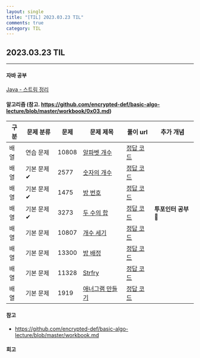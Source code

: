 ```yaml
---
layout: single
title: "[TIL] 2023.03.23 TIL"
comments: true
category: TIL
---
```


## 2023.03.23 TIL

---

####  자바 공부

[Java - 스트림 정리](https://eivomin.github.io/java/Java-%EC%8A%A4%ED%8A%B8%EB%A6%BC/)

####  알고리즘 (참고. <https://github.com/encrypted-def/basic-algo-lecture/blob/master/workbook/0x03.md>)

| 구분     | 문제 분류  | 문제 | 문제 제목 | 풀이 url                               | 추가 개념      |
|--------|--------|-----|---------|--------------------------------------|------------|
| 배열 |  연습 문제 | 10808 | [알파벳 개수](https://www.acmicpc.net/problem/10808) | [정답 코드](../0x03/solutions/10808.cpp) |            |
|배열| 기본 문제✔ | 2577 | [숫자의 개수](https://www.acmicpc.net/problem/2577) | [정답 코드](../0x03/solutions/2577.cpp)  |            |
|배열| 기본 문제✔ | 1475 | [방 번호](https://www.acmicpc.net/problem/1475) | [정답 코드](../0x03/solutions/1475.cpp)  |            |
|배열| 기본 문제✔ | 3273 | [두 수의 합](https://www.acmicpc.net/problem/3273) | [정답 코드](../0x03/solutions/3273.cpp)  | **투포인터 공부** 🥲 |
|배열| 기본 문제  | 10807 | [개수 세기](https://www.acmicpc.net/problem/10807) | [정답 코드](../0x03/solutions/10807.cpp) |            |
|배열| 기본 문제  | 13300 | [방 배정](https://www.acmicpc.net/problem/13300) | [정답 코드](../0x03/solutions/13300.cpp) |            |
|배열| 기본 문제  | 11328 | [Strfry](https://www.acmicpc.net/problem/11328) | [정답 코드](../0x03/solutions/11328.cpp) |            |
|배열| 기본 문제  | 1919 | [애너그램 만들기](https://www.acmicpc.net/problem/1919) | [정답 코드](../0x03/solutions/1919.cpp)  |            |


#### 참고
* https://github.com/encrypted-def/basic-algo-lecture/blob/master/workbook.md



#### 회고
